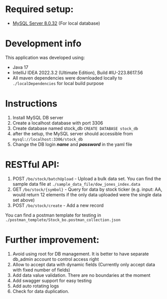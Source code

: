 # Required setup:
* [MySQL Server 8.0.32](https://dev.mysql.com/downloads/windows/installer/8.0.html) (For local database)

# Development info
This application was developed using:
* Java 17 
* IntelliJ IDEA 2022.3.2 (Ultimate Edition), Build #IU-223.8617.56
* All maven dependencies were downloaded locally to `./localDependencies` for local build purpose


# Instructions
1. Install MySQL DB server
2. Create a localhost database with port 3306
3. Create database named stock_db `CREATE DATABASE stock_db`
4. after the setup, the MySQL server should accessible from  `mysql://localhost:3306/stock_db`
5. Change the DB login _**name**_ and _**password**_ in the yaml file

# RESTful API:
1. POST `/bo/stock/batchUpload` - Upload a bulk data set. You can find the sample data file at `./sample_data_file/dow_jones_index.data`
2. GET `/bo/stock/{symbol}` - Query for data by stock ticker (e.g. input: AA, would return 12 elements if the only data uploaded were the single data set above)
3. POST `/bo/stock/create` - Add a new record

You can find a postman template for testing in `./postman_templete/Stock_bo.postman_collection.json`

# Further improvement:
1. Avoid using root for DB management. It is better to have separate db_admin account to control access right
2. Allow to accept data with dynamic fields (Currently only accept data with fixed number of fields)
3. Add data value validation. There are no boundaries at the moment
4. Add swagger support for easy testing
5. Add auto rotating logs
6. Check for data duplication.
